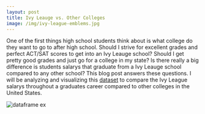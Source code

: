 ```yaml
---
layout: post
title: Ivy Leauge vs. Other Colleges
image: /img/ivy-league-emblems.jpg
---
```


One of the first things high school students think about is what college do they want to go to after high school. Should I strive for excellent grades and perfect ACT/SAT scores to get into an Ivy Leauge school? Should I get pretty good grades and just go for a college in my state? Is there really a big difference is students salarys that graduate from a Ivy Leauge school compared to any other school? This blog post answers these questions. I will be analyzing and visualizing this [dataset](https://www.kaggle.com/wsj/college-salaries#salaries-by-college-type.csv) to compare the Ivy League salarys throughout a graduates career compared to other colleges in the United States.

![dataframe ex](https://i.gyazo.com/bdfc9f3fae335b6f39988d4e25ee255c.png)
